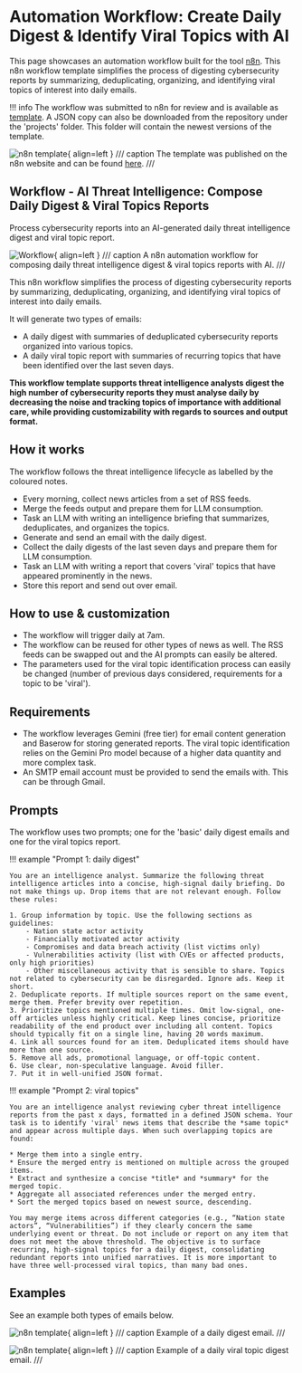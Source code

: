 # Automation Workflow: Create Daily Digest & Identify Viral Topics with AI
This page showcases an automation workflow built for the tool [n8n](https://n8n.io/). This n8n workflow template simplifies the process of digesting cybersecurity reports by summarizing, deduplicating, organizing, and identifying viral topics of interest into daily emails.

!!! info
    The workflow was submitted to n8n for review and is available as [template](https://n8n.io/workflows/7608-cybersecurity-intelligence-create-daily-digest-and-viral-topics-with-gemini-ai/). A JSON copy can also be downloaded from the repository under the 'projects' folder. This folder will contain the newest versions of the template.
    

![n8n template](../../media//n8n_cti_digest_template.png){ align=left }
/// caption
The template was published on the n8n website and can be found [here](https://n8n.io/workflows/7608-cybersecurity-intelligence-create-daily-digest-and-viral-topics-with-gemini-ai/). 
///

## Workflow - AI Threat Intelligence: Compose Daily Digest & Viral Topics Reports

Process cybersecurity reports into an AI-generated daily threat intelligence digest and viral topic report.

![Workflow](../../media/n8n_cti_digest.png){ align=left }
/// caption
A n8n automation workflow for composing daily threat intelligence digest & viral topics reports with AI.
///

This n8n workflow simplifies the process of digesting cybersecurity reports by summarizing, deduplicating, organizing, and identifying viral topics of interest into daily emails. 

It will generate two types of emails:
- A daily digest with summaries of deduplicated cybersecurity reports organized into various topics.
- A daily viral topic report with summaries of recurring topics that have been identified over the last seven days. 


**This workflow template supports threat intelligence analysts digest the high number of cybersecurity reports they must analyse daily by decreasing the noise and tracking topics of importance with additional care, while providing customizability with regards to sources and output format.**

## How it works
The workflow follows the threat intelligence lifecycle as labelled by the coloured notes.
- Every morning, collect news articles from a set of RSS feeds.
- Merge the feeds output and prepare them for LLM consumption.
- Task an LLM with writing an intelligence briefing that summarizes, deduplicates, and organizes the topics.
- Generate and send an email with the daily digest.
- Collect the daily digests of the last seven days and prepare them for LLM consumption.
- Task an LLM with writing a report that covers 'viral' topics that have appeared prominently in the news. 
- Store this report and send out over email.

## How to use & customization
- The workflow will trigger daily at 7am. 
- The workflow can be reused for other types of news as well. The RSS feeds can be swapped out and the AI prompts can easily be altered. 
- The parameters used for the viral topic identification process can easily be changed (number of previous days considered, requirements for a topic to be 'viral').

## Requirements
- The workflow leverages Gemini (free tier) for email content generation and Baserow for storing generated reports. The viral topic identification relies on the Gemini Pro model because of a higher data quantity and more complex task.
- An SMTP email account must be provided to send the emails with. This can be through Gmail. 

## Prompts
The workflow uses two prompts; one for the 'basic' daily digest emails and one for the viral topics report.

!!! example "Prompt 1: daily digest"

    You are an intelligence analyst. Summarize the following threat intelligence articles into a concise, high-signal daily briefing. Do not make things up. Drop items that are not relevant enough. Follow these rules:  

    1. Group information by topic. Use the following sections as guidelines:
        - Nation state actor activity
        - Financially motivated actor activity
        - Compromises and data breach activity (list victims only)
        - Vulnerabilities activity (list with CVEs or affected products, only high priorities)
        - Other miscellaneous activity that is sensible to share. Topics not related to cybersecurity can be disregarded. Ignore ads. Keep it short.
    2. Deduplicate reports. If multiple sources report on the same event, merge them. Prefer brevity over repetition.
    3. Prioritize topics mentioned multiple times. Omit low-signal, one-off articles unless highly critical. Keep lines concise, prioritize readability of the end product over including all content. Topics should typically fit on a single line, having 20 words maximum.
    4. Link all sources found for an item. Deduplicated items should have more than one source.  
    5. Remove all ads, promotional language, or off-topic content.
    6. Use clear, non-speculative language. Avoid filler. 
    7. Put it in well-unified JSON format.

!!! example "Prompt 2: viral topics"

    You are an intelligence analyst reviewing cyber threat intelligence reports from the past x days, formatted in a defined JSON schema. Your task is to identify 'viral' news items that describe the *same topic* and appear across multiple days. When such overlapping topics are found:

    * Merge them into a single entry.
    * Ensure the merged entry is mentioned on multiple across the grouped items.
    * Extract and synthesize a concise *title* and *summary* for the merged topic.
    * Aggregate all associated references under the merged entry.
    * Sort the merged topics based on newest source, descending.

    You may merge items across different categories (e.g., “Nation state actors”, “Vulnerabilities”) if they clearly concern the same underlying event or threat. Do not include or report on any item that does not meet the above threshold. The objective is to surface recurring, high-signal topics for a daily digest, consolidating redundant reports into unified narratives. It is more important to have three well-processed viral topics, than many bad ones.


## Examples
See an example both types of emails below.

![n8n template](../../media/n8n_cti_digest_example.png){ align=left }
/// caption
Example of a daily digest email.
///

![n8n template](../../media/n8n_cti_digest_viral_example.png){ align=left }
/// caption
Example of a daily viral topic digest email.
///